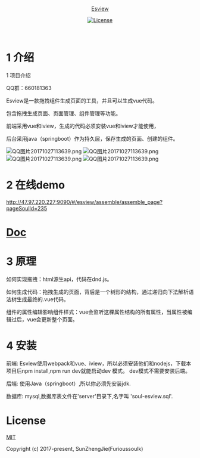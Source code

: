 <p align="center"><a href="#">Esview</p>

<p align="center">
  <a href="https://www.npmjs.com/package/esview"><img src="https://img.shields.io/npm/l/esview.svg" alt="License"></a>
   <br>
</p>
  

# 1 介绍
1 项目介绍  

QQ群：660181363

Esview是一款拖拽组件生成页面的工具，并且可以生成vue代码。

包含拖拽生成页面、页面管理、组件管理等功能。  

前端采用vue和iview，生成的代码必须安装vue和iview才能使用，  

后台采用java（springboot）作为持久层，保存生成的页面、创建的组件。   

![QQ图片20171027113639.png](http://chuantu.biz/t6/127/1509858385x1968319443.gif)
![QQ图片20171027113639.png](https://user-gold-cdn.xitu.io/2017/10/31/4e39e42e4f101efe9bd9aee3a5bb73a7)
![QQ图片20171027113639.png](http://chuantu.biz/t6/121/1509463124x2890191685.png)
![QQ图片20171027113639.png](http://chuantu.biz/t6/121/1509463255x2890191685.gif)

# 2 在线demo  
http://47.97.220.227:9090/#/esview/assemble/assemble_page?pageSoulId=235

# <a href="https://github.com/furioussoul/esview/blob/master/ui/doc/SUMMARY.md">Doc</a>

# 3 原理
如何实现拖拽：html源生api，代码在dnd.js。  

如何生成代码：拖拽生成的页面，背后是一个树形的结构，通过递归向下法解析语法树生成最终的.vue代码。  

组件的属性编辑影响组件样式：vue会监听这棵属性结构的所有属性，当属性被编辑过后，vue会更新整个页面。  

# 4 安装

前端: Esview使用webpack和vue、iview，所以必须安装他们和nodejs，下载本项目后npm install,npm run dev就能启动dev 模式。
dev模式不需要安装后端。

后端: 使用Java（springboot）,所以你必须先安装jdk.

数据库: mysql,数据库表文件在'server'目录下,名字叫 'soul-esview.sql'.

# License
[MIT](https://opensource.org/licenses/MIT)

Copyright (c) 2017-present,  SunZhengJie(Furioussoulk)

